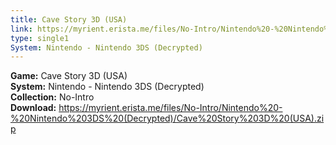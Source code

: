 ```yaml
---
title: Cave Story 3D (USA)
link: https://myrient.erista.me/files/No-Intro/Nintendo%20-%20Nintendo%203DS%20(Decrypted)/Cave%20Story%203D%20(USA).zip
type: single1
System: Nintendo - Nintendo 3DS (Decrypted)
---
```

<b>Game:</b> Cave Story 3D (USA)<br>
<b>System:</b> Nintendo - Nintendo 3DS (Decrypted)<br>
<b>Collection:</b> No-Intro<br>
<b>Download:</b> https://myrient.erista.me/files/No-Intro/Nintendo%20-%20Nintendo%203DS%20(Decrypted)/Cave%20Story%203D%20(USA).zip